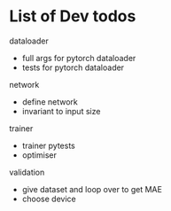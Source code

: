 # List of Dev todos

dataloader
- full args for pytorch dataloader
- tests for pytorch dataloader

network
- define network
- invariant to input size

trainer
- trainer pytests
- optimiser

validation
- give dataset and loop over to get MAE
- choose device
